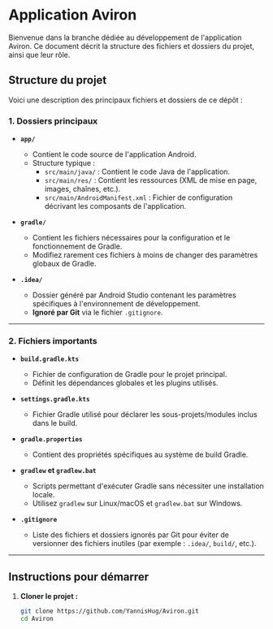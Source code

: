 # Application Aviron

Bienvenue dans la branche dédiée au développement de l'application Aviron. Ce document décrit la structure des fichiers et dossiers du projet, ainsi que leur rôle. 

## Structure du projet

Voici une description des principaux fichiers et dossiers de ce dépôt :

### **1. Dossiers principaux**

- **`app/`**
  - Contient le code source de l'application Android.
  - Structure typique :
    - `src/main/java/` : Contient le code Java de l'application.
    - `src/main/res/` : Contient les ressources (XML de mise en page, images, chaînes, etc.).
    - `src/main/AndroidManifest.xml` : Fichier de configuration décrivant les composants de l'application.

- **`gradle/`**
  - Contient les fichiers nécessaires pour la configuration et le fonctionnement de Gradle.
  - Modifiez rarement ces fichiers à moins de changer des paramètres globaux de Gradle.

- **`.idea/`**
  - Dossier généré par Android Studio contenant les paramètres spécifiques à l'environnement de développement.
  - **Ignoré par Git** via le fichier `.gitignore`.

---

### **2. Fichiers importants**

- **`build.gradle.kts`**
  - Fichier de configuration de Gradle pour le projet principal.
  - Définit les dépendances globales et les plugins utilisés.

- **`settings.gradle.kts`**
  - Fichier Gradle utilisé pour déclarer les sous-projets/modules inclus dans le build.

- **`gradle.properties`**
  - Contient des propriétés spécifiques au système de build Gradle.

- **`gradlew` et `gradlew.bat`**
  - Scripts permettant d'exécuter Gradle sans nécessiter une installation locale.
  - Utilisez `gradlew` sur Linux/macOS et `gradlew.bat` sur Windows.

- **`.gitignore`**
  - Liste des fichiers et dossiers ignorés par Git pour éviter de versionner des fichiers inutiles (par exemple : `.idea/`, `build/`, etc.).
---

## Instructions pour démarrer

1. **Cloner le projet :**
   ```bash
   git clone https://github.com/YannisHug/Aviron.git
   cd Aviron

